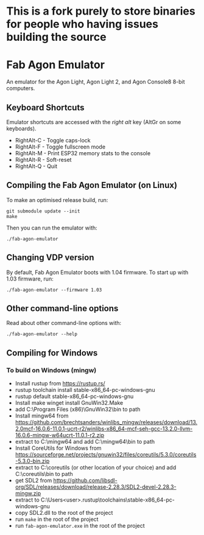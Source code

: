 # This is a fork purely to store binaries for people who having issues building the source

# Fab Agon Emulator

An emulator for the Agon Light, Agon Light 2, and Agon Console8 8-bit computers.

## Keyboard Shortcuts

Emulator shortcuts are accessed with the *right alt* key (AltGr on some keyboards).

 * RightAlt-C - Toggle caps-lock
 * RightAlt-F - Toggle fullscreen mode
 * RightAlt-M - Print ESP32 memory stats to the console
 * RightAlt-R - Soft-reset
 * RightAlt-Q - Quit

## Compiling the Fab Agon Emulator (on Linux)

To make an optimised release build, run:

```
git submodule update --init
make
```

Then you can run the emulator with:

```
./fab-agon-emulator
```

## Changing VDP version

By default, Fab Agon Emulator boots with 1.04 firmware. To start up
with 1.03 firmware, run:

```
./fab-agon-emulator --firmware 1.03
```

## Other command-line options

Read about other command-line options with:

```
./fab-agon-emulator --help
```

## Compiling for Windows

### To build on Windows (mingw)

* Install rustup from https://rustup.rs/
* rustup toolchain install stable-x86_64-pc-windows-gnu
* rustup default stable-x86_64-pc-windows-gnu
* Install make winget install GnuWin32.Make
* add C:\Program Files (x86)\GnuWin32\bin to path
* Install mingw64 from https://github.com/brechtsanders/winlibs_mingw/releases/download/13.2.0mcf-16.0.6-11.0.1-ucrt-r2/winlibs-x86_64-mcf-seh-gcc-13.2.0-llvm-16.0.6-mingw-w64ucrt-11.0.1-r2.zip
* extract to C:\mingw64 and add C:\mingw64\bin to path
* Install CoreUtils for Windows from https://sourceforge.net/projects/gnuwin32/files/coreutils/5.3.0/coreutils-5.3.0-bin.zip
* extract to C:\coreutils (or other location of your choice) and add C:\coreutils\bin to path
* get SDL2 from https://github.com/libsdl-org/SDL/releases/download/release-2.28.3/SDL2-devel-2.28.3-mingw.zip
* extract to C:\Users\<user>\.rustup\toolchains\stable-x86_64-pc-windows-gnu
* copy SDL2.dll to the root of the project
* run `make` in the root of the project
* run `fab-agon-emulator.exe` in the root of the project
